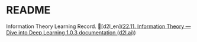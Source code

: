 # README

Information Theory Learning Record. 💢[d2l_en]([22.11. Information Theory — Dive into Deep Learning 1.0.3 documentation (d2l.ai)](https://d2l.ai/chapter_appendix-mathematics-for-deep-learning/information-theory.html))